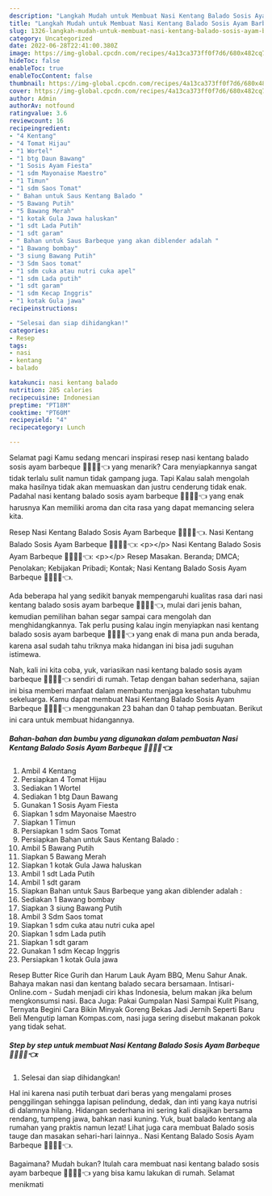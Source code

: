 ```yaml
---
description: "Langkah Mudah untuk Membuat Nasi Kentang Balado Sosis Ayam Barbeque 🙏🏻🤍🙂👈Anti Ribet"
title: "Langkah Mudah untuk Membuat Nasi Kentang Balado Sosis Ayam Barbeque 🙏🏻🤍🙂👈Anti Ribet"
slug: 1326-langkah-mudah-untuk-membuat-nasi-kentang-balado-sosis-ayam-barbeque-anti-ribet
category: Uncategorized
date: 2022-06-28T22:41:00.380Z
image: https://img-global.cpcdn.com/recipes/4a13ca373ff0f7d6/680x482cq70/nasi-kentang-balado-sosis-ayam-barbeque-foto-resep-utama.jpg
hideToc: false
enableToc: true
enableTocContent: false
thumbnail: https://img-global.cpcdn.com/recipes/4a13ca373ff0f7d6/680x482cq70/nasi-kentang-balado-sosis-ayam-barbeque-foto-resep-utama.jpg
cover: https://img-global.cpcdn.com/recipes/4a13ca373ff0f7d6/680x482cq70/nasi-kentang-balado-sosis-ayam-barbeque-foto-resep-utama.jpg
author: Admin
authorAv: notfound
ratingvalue: 3.6
reviewcount: 16
recipeingredient:
- "4 Kentang"
- "4 Tomat Hijau"
- "1 Wortel"
- "1 btg Daun Bawang"
- "1 Sosis Ayam Fiesta"
- "1 sdm Mayonaise Maestro"
- "1 Timun"
- "1 sdm Saos Tomat"
- " Bahan untuk Saus Kentang Balado "
- "5 Bawang Putih"
- "5 Bawang Merah"
- "1 kotak Gula Jawa haluskan"
- "1 sdt Lada Putih"
- "1 sdt garam"
- " Bahan untuk Saus Barbeque yang akan diblender adalah "
- "1 Bawang bombay"
- "3 siung Bawang Putih"
- "3 Sdm Saos tomat"
- "1 sdm cuka atau nutri cuka apel"
- "1 sdm Lada putih"
- "1 sdt garam"
- "1 sdm Kecap Inggris"
- "1 kotak Gula jawa"
recipeinstructions:

- "Selesai dan siap dihidangkan!"
categories:
- Resep
tags:
- nasi
- kentang
- balado

katakunci: nasi kentang balado 
nutrition: 285 calories
recipecuisine: Indonesian
preptime: "PT18M"
cooktime: "PT60M"
recipeyield: "4"
recipecategory: Lunch

---
```



Selamat pagi Kamu sedang mencari inspirasi resep nasi kentang balado sosis ayam barbeque 🙏🏻🤍🙂👈 yang menarik? Cara menyiapkannya sangat tidak terlalu sulit namun tidak gampang juga. Tapi Kalau salah mengolah maka hasilnya tidak akan memuaskan dan justru cenderung tidak enak. Padahal nasi kentang balado sosis ayam barbeque 🙏🏻🤍🙂👈 yang enak harusnya Kan memiliki aroma dan cita rasa yang dapat memancing selera kita.


Resep Nasi Kentang Balado Sosis Ayam Barbeque 🙏🏻🤍🙂👈. Nasi Kentang Balado Sosis Ayam Barbeque 🙏🏻🤍🙂👈: &lt;p&gt;&lt;/p&gt; Nasi Kentang Balado Sosis Ayam Barbeque 🙏🏻🤍🙂👈: &lt;p&gt;&lt;/p&gt; Resep Masakan. Beranda; DMCA; Penolakan; Kebijakan Pribadi; Kontak; Nasi Kentang Balado Sosis Ayam Barbeque 🙏🏻🤍🙂👈.

Ada beberapa hal yang sedikit banyak mempengaruhi kualitas rasa dari nasi kentang balado sosis ayam barbeque 🙏🏻🤍🙂👈, mulai dari jenis bahan, kemudian pemilihan bahan segar sampai cara mengolah dan menghidangkannya. Tak perlu pusing kalau ingin menyiapkan nasi kentang balado sosis ayam barbeque 🙏🏻🤍🙂👈 yang enak di mana pun anda berada, karena asal sudah tahu triknya maka hidangan ini bisa jadi suguhan istimewa.


Nah, kali ini kita coba, yuk, variasikan nasi kentang balado sosis ayam barbeque 🙏🏻🤍🙂👈 sendiri di rumah. Tetap dengan bahan sederhana, sajian ini bisa memberi manfaat dalam membantu menjaga kesehatan tubuhmu sekeluarga. Kamu dapat membuat Nasi Kentang Balado Sosis Ayam Barbeque 🙏🏻🤍🙂👈 menggunakan 23 bahan dan 0 tahap pembuatan. Berikut ini cara untuk membuat hidangannya.

<!--inarticleads1-->

##### Bahan-bahan dan bumbu yang digunakan dalam pembuatan Nasi Kentang Balado Sosis Ayam Barbeque 🙏🏻🤍🙂👈:

1. Ambil 4 Kentang
1. Persiapkan 4 Tomat Hijau
1. Sediakan 1 Wortel
1. Sediakan 1 btg Daun Bawang
1. Gunakan 1 Sosis Ayam Fiesta
1. Siapkan 1 sdm Mayonaise Maestro
1. Siapkan 1 Timun
1. Persiapkan 1 sdm Saos Tomat
1. Persiapkan  Bahan untuk Saus Kentang Balado :
1. Ambil 5 Bawang Putih
1. Siapkan 5 Bawang Merah
1. Siapkan 1 kotak Gula Jawa haluskan
1. Ambil 1 sdt Lada Putih
1. Ambil 1 sdt garam
1. Siapkan  Bahan untuk Saus Barbeque yang akan diblender adalah :
1. Sediakan 1 Bawang bombay
1. Siapkan 3 siung Bawang Putih
1. Ambil 3 Sdm Saos tomat
1. Siapkan 1 sdm cuka atau nutri cuka apel
1. Siapkan 1 sdm Lada putih
1. Siapkan 1 sdt garam
1. Gunakan 1 sdm Kecap Inggris
1. Persiapkan 1 kotak Gula jawa


Resep Butter Rice Gurih dan Harum Lauk Ayam BBQ, Menu Sahur Anak. Bahaya makan nasi dan kentang balado secara bersamaan. Intisari-Online.com - Sudah menjadi ciri khas Indonesia, belum makan jika belum mengkonsumsi nasi. Baca Juga: Pakai Gumpalan Nasi Sampai Kulit Pisang, Ternyata Begini Cara Bikin Minyak Goreng Bekas Jadi Jernih Seperti Baru Beli Mengutip laman Kompas.com, nasi juga sering disebut makanan pokok yang tidak sehat. 

<!--inarticleads2-->

##### Step by step untuk membuat Nasi Kentang Balado Sosis Ayam Barbeque 🙏🏻🤍🙂👈:


1. Selesai dan siap dihidangkan!

Hal ini karena nasi putih terbuat dari beras yang mengalami proses penggilingan sehingga lapisan pelindung, dedak, dan inti yang kaya nutrisi di dalamnya hilang. Hidangan sederhana ini sering kali disajikan bersama rendang, tumpeng jawa, bahkan nasi kuning. Yuk, buat balado kentang ala rumahan yang praktis namun lezat! Lihat juga cara membuat Balado sosis tauge dan masakan sehari-hari lainnya.. Nasi Kentang Balado Sosis Ayam Barbeque 🙏🏻🤍🙂👈. 

Bagaimana? Mudah bukan? Itulah cara membuat nasi kentang balado sosis ayam barbeque 🙏🏻🤍🙂👈 yang bisa kamu lakukan di rumah. Selamat menikmati
